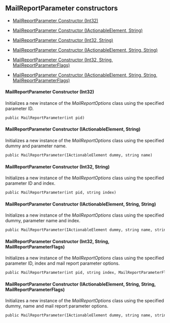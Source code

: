 ## MailReportParameter constructors

- [MailReportParameter Constructor (Int32)](#mailreportparameter-constructor-int32)

- [MailReportParameter Constructor (IActionableElement, String)](#mailreportparameter-constructor-iactionableelement-string)

- [MailReportParameter Constructor (Int32, String)](#mailreportparameter-constructor-int32-string)

- [MailReportParameter Constructor (IActionableElement, String, String)](#mailreportparameter-constructor-iactionableelement-string-string)

- [MailReportParameter Constructor (Int32, String, MailReportParameterFlags)](#mailreportparameter-constructor-int32-string-mailreportparameterflags)

- [MailReportParameter Constructor (IActionableElement, String, String, MailReportParameterFlags)](#mailreportparameter-constructor-iactionableelement-string-string-mailreportparameterflags)

#### MailReportParameter Constructor (Int32)

Initializes a new instance of the *MailReportOptions* class using the specified parameter ID.

```txt
public MailReportParameter(int pid)
```

#### MailReportParameter Constructor (IActionableElement, String)

Initializes a new instance of the *MailReportOptions* class using the specified dummy and parameter name.

```txt
public MailReportParameter(IActionableElement dummy, string name)
```

#### MailReportParameter Constructor (Int32, String)

Initializes a new instance of the *MailReportOptions* class using the specified parameter ID and index.

```txt
public MailReportParameter(int pid, string index)
```

#### MailReportParameter Constructor (IActionableElement, String, String)

Initializes a new instance of the *MailReportOptions* class using the specified dummy, parameter name and index.

```txt
public MailReportParameter(IActionableElement dummy, string name, string index)
```

#### MailReportParameter Constructor (Int32, String, MailReportParameterFlags)

Initializes a new instance of the *MailReportOptions* class using the specified parameter ID, index and mail report parameter options.

```txt
public MailReportParameter(int pid, string index, MailReportParameterFlags options)
```

#### MailReportParameter Constructor (IActionableElement, String, String, MailReportParameterFlags)

Initializes a new instance of the *MailReportOptions* class using the specified dummy, name and mail report parameter options.

```txt
public MailReportParameter(IActionableElement dummy, string name, string index, MailReportParameterFlags options)
```
